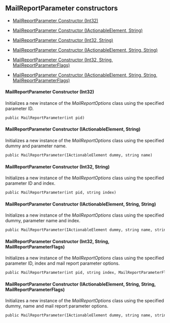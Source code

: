 ## MailReportParameter constructors

- [MailReportParameter Constructor (Int32)](#mailreportparameter-constructor-int32)

- [MailReportParameter Constructor (IActionableElement, String)](#mailreportparameter-constructor-iactionableelement-string)

- [MailReportParameter Constructor (Int32, String)](#mailreportparameter-constructor-int32-string)

- [MailReportParameter Constructor (IActionableElement, String, String)](#mailreportparameter-constructor-iactionableelement-string-string)

- [MailReportParameter Constructor (Int32, String, MailReportParameterFlags)](#mailreportparameter-constructor-int32-string-mailreportparameterflags)

- [MailReportParameter Constructor (IActionableElement, String, String, MailReportParameterFlags)](#mailreportparameter-constructor-iactionableelement-string-string-mailreportparameterflags)

#### MailReportParameter Constructor (Int32)

Initializes a new instance of the *MailReportOptions* class using the specified parameter ID.

```txt
public MailReportParameter(int pid)
```

#### MailReportParameter Constructor (IActionableElement, String)

Initializes a new instance of the *MailReportOptions* class using the specified dummy and parameter name.

```txt
public MailReportParameter(IActionableElement dummy, string name)
```

#### MailReportParameter Constructor (Int32, String)

Initializes a new instance of the *MailReportOptions* class using the specified parameter ID and index.

```txt
public MailReportParameter(int pid, string index)
```

#### MailReportParameter Constructor (IActionableElement, String, String)

Initializes a new instance of the *MailReportOptions* class using the specified dummy, parameter name and index.

```txt
public MailReportParameter(IActionableElement dummy, string name, string index)
```

#### MailReportParameter Constructor (Int32, String, MailReportParameterFlags)

Initializes a new instance of the *MailReportOptions* class using the specified parameter ID, index and mail report parameter options.

```txt
public MailReportParameter(int pid, string index, MailReportParameterFlags options)
```

#### MailReportParameter Constructor (IActionableElement, String, String, MailReportParameterFlags)

Initializes a new instance of the *MailReportOptions* class using the specified dummy, name and mail report parameter options.

```txt
public MailReportParameter(IActionableElement dummy, string name, string index, MailReportParameterFlags options)
```
